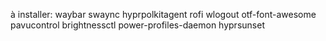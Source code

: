à installer:
waybar
swaync
hyprpolkitagent
rofi
wlogout
otf-font-awesome
pavucontrol
brightnessctl
power-profiles-daemon
hyprsunset
